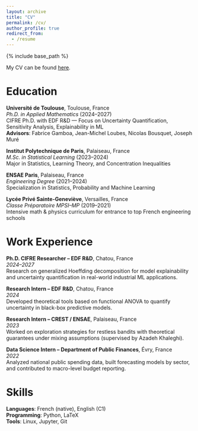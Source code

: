 ```yaml
---
layout: archive
title: "CV"
permalink: /cv/
author_profile: true
redirect_from:
  - /resume
---
```


{% include base_path %}

My CV can be found [here](/files/cv_baptiste.pdf).

Education
======

**Université de Toulouse**, Toulouse, France  
*Ph.D. in Applied Mathematics* (2024–2027)  
CIFRE Ph.D. with EDF R&D — Focus on Uncertainty Quantification, Sensitivity Analysis, Explainability in ML  
**Advisors**: Fabrice Gamboa, Jean-Michel Loubes, Nicolas Bousquet, Joseph Muré

**Institut Polytechnique de Paris**, Palaiseau, France  
*M.Sc. in Statistical Learning* (2023–2024)  
Major in Statistics, Learning Theory, and Concentration Inequalities

**ENSAE Paris**, Palaiseau, France  
*Engineering Degree* (2021–2024)  
Specialization in Statistics, Probability and Machine Learning

**Lycée Privé Sainte-Geneviève**, Versailles, France  
*Classe Préparatoire MPSI–MP* (2019–2021)  
Intensive math & physics curriculum for entrance to top French engineering schools

Work Experience
======

**Ph.D. CIFRE Researcher – EDF R&D**, Chatou, France  
*2024–2027*  
Research on generalized Hoeffding decomposition for model explainability and uncertainty quantification in real-world industrial ML applications.

**Research Intern – EDF R&D**, Chatou, France  
*2024*  
Developed theoretical tools based on functional ANOVA to quantify uncertainty in black-box predictive models.

**Research Intern – CREST / ENSAE**, Palaiseau, France  
*2023*  
Worked on exploration strategies for restless bandits with theoretical guarantees under mixing assumptions (supervised by Azadeh Khaleghi).

**Data Science Intern – Department of Public Finances**, Évry, France  
*2022*  
Analyzed national public spending data, built forecasting models by sector, and contributed to macro-level budget reporting.

Skills
======

**Languages**: French (native), English (C1)  
**Programming**: Python, LaTeX  
**Tools**: Linux, Jupyter, Git


